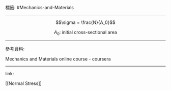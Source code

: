 標籤: #Mechanics-and-Materials 

---

$$\sigma = \frac{N}{A_0}$$

$$A_0: \;\text{initial cross-sectional area}$$

---

參考資料:

Mechanics and Materials online course - coursera

---

link:

[[Normal Stress]]